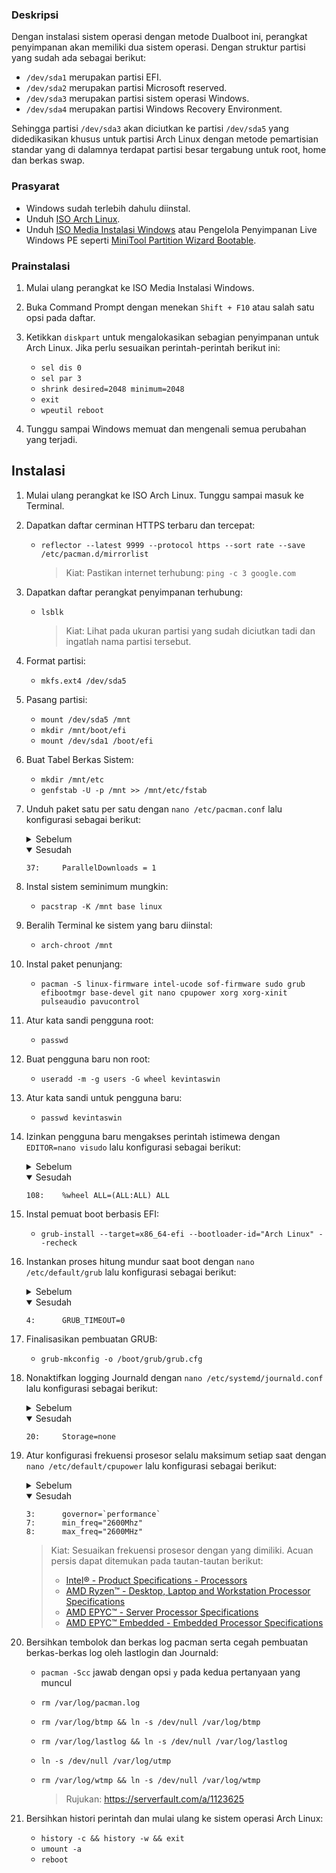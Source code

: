 ### Deskripsi
Dengan instalasi sistem operasi dengan metode Dualboot ini, perangkat penyimpanan akan memiliki dua sistem operasi. Dengan struktur partisi yang sudah ada sebagai berikut:
- `/dev/sda1` merupakan partisi EFI.
- `/dev/sda2` merupakan partisi Microsoft reserved.
- `/dev/sda3` merupakan partisi sistem operasi Windows.
- `/dev/sda4` merupakan partisi Windows Recovery Environment.

Sehingga partisi `/dev/sda3` akan diciutkan ke partisi `/dev/sda5` yang didedikasikan khusus untuk partisi Arch Linux dengan metode pemartisian standar yang di dalamnya terdapat partisi besar tergabung untuk root, home dan berkas swap.
### Prasyarat
- Windows sudah terlebih dahulu diinstal.
- Unduh [ISO Arch Linux](https://archlinux.org/download/).
- Unduh [ISO Media Instalasi Windows](https://aka.ms/DownloadWindows) atau Pengelola Penyimpanan Live Windows PE seperti [MiniTool Partition Wizard Bootable](https://www.partitionwizard.com/partition-wizard-bootable-cd.html).
### Prainstalasi
1. Mulai ulang perangkat ke ISO Media Instalasi Windows.
2. Buka Command Prompt dengan menekan `Shift + F10` atau salah satu opsi pada daftar.
3. Ketikkan `diskpart` untuk mengalokasikan sebagian penyimpanan untuk Arch Linux. Jika perlu sesuaikan perintah-perintah berikut ini:

   - `sel dis 0`
   - `sel par 3`
   - `shrink desired=2048 minimum=2048`
   - `exit`
   - `wpeutil reboot`
4. Tunggu sampai Windows memuat dan mengenali semua perubahan yang terjadi.
## Instalasi
1. Mulai ulang perangkat ke ISO Arch Linux. Tunggu sampai masuk ke Terminal.
2. Dapatkan daftar cerminan HTTPS terbaru dan tercepat:

   - `reflector --latest 9999 --protocol https --sort rate --save /etc/pacman.d/mirrorlist`

      > Kiat: Pastikan internet terhubung: `ping -c 3 google.com`

3. Dapatkan daftar perangkat penyimpanan terhubung:

   - `lsblk`

     > Kiat: Lihat pada ukuran partisi yang sudah diciutkan tadi dan ingatlah nama partisi tersebut.
4. Format partisi:

   - `mkfs.ext4 /dev/sda5`
5. Pasang partisi:

   - `mount /dev/sda5 /mnt`
   - `mkdir /mnt/boot/efi`
   - `mount /dev/sda1 /boot/efi`
6. Buat Tabel Berkas Sistem:

   - `mkdir /mnt/etc`
   - `genfstab -U -p /mnt >> /mnt/etc/fstab`
7. Unduh paket satu per satu dengan `nano /etc/pacman.conf` lalu konfigurasi sebagai berikut:
    <details>
      <summary>Sebelum</summary>

      ```
      37:     #ParallelDownloads = 5
      ```
    </details>
    <details open>
      <summary>Sesudah</summary>

      ```
      37:     ParallelDownloads = 1
      ```
    </details>
8. Instal sistem seminimum mungkin:

   - `pacstrap -K /mnt base linux`
9. Beralih Terminal ke sistem yang baru diinstal:

    - `arch-chroot /mnt`
10. Instal paket penunjang:

    - `pacman -S linux-firmware intel-ucode sof-firmware sudo grub efibootmgr base-devel git nano cpupower xorg xorg-xinit pulseaudio pavucontrol`
11. Atur kata sandi pengguna root:

    - `passwd`
12. Buat pengguna baru non root:

    - `useradd -m -g users -G wheel kevintaswin`
13. Atur kata sandi untuk pengguna baru:

    - `passwd kevintaswin`
14. Izinkan pengguna baru mengakses perintah istimewa dengan `EDITOR=nano visudo` lalu konfigurasi sebagai berikut:
    <details>
      <summary>Sebelum</summary>

      ```
      108:    #%wheel ALL=(ALL:ALL) ALL
      ```
    </details>
    <details open>
      <summary>Sesudah</summary>

      ```
      108:    %wheel ALL=(ALL:ALL) ALL
      ```
    </details>
15. Instal pemuat boot berbasis EFI:

    - `grub-install --target=x86_64-efi --bootloader-id="Arch Linux" --recheck`
16. Instankan proses hitung mundur saat boot dengan `nano /etc/default/grub` lalu konfigurasi sebagai berikut:
    <details>
      <summary>Sebelum</summary>

      ```
      4:      GRUB_TIMEOUT=5
      ```
    </details>
    <details open>
      <summary>Sesudah</summary>

      ```
      4:      GRUB_TIMEOUT=0
      ```
    </details>
17. Finalisasikan pembuatan GRUB:

    - `grub-mkconfig -o /boot/grub/grub.cfg`
18. Nonaktifkan logging Journald dengan `nano /etc/systemd/journald.conf` lalu konfigurasi sebagai berikut:
    <details>
      <summary>Sebelum</summary>

      ```
      20:     Storage=auto
      ```
    </details>
    <details open>
      <summary>Sesudah</summary>

      ```
      20:     Storage=none
      ```
    </details>
19. Atur konfigurasi frekuensi prosesor selalu maksimum setiap saat dengan `nano /etc/default/cpupower` lalu konfigurasi sebagai berikut:
    <details>
      <summary>Sebelum</summary>

      ```
      3:      #governor=`ondemand`
      7:      #min_freq="2.25Ghz"
      8:      #max_freq="3GHz"
      ```
    </details>
    <details open>
      <summary>Sesudah</summary>

      ```
      3:      governor=`performance`
      7:      min_freq="2600Mhz"
      8:      max_freq="2600MHz"
      ```
    </details>

    > Kiat: Sesuaikan frekuensi prosesor dengan yang dimiliki. Acuan persis dapat ditemukan pada tautan-tautan berikut:
    > - [Intel® - Product Specifications - Processors](https://ark.intel.com/content/www/us/en/ark.html#@Processors)
    > - [AMD Ryzen™ - Desktop, Laptop and Workstation Processor Specifications](https://www.amd.com/en/products/specifications/processors.html)
    > - [AMD EPYC™ - Server Processor Specifications](https://www.amd.com/en/products/specifications/server-processor.html)
    > - [AMD EPYC™ Embedded - Embedded Processor Specifications](https://www.amd.com/en/products/specifications/embedded.html)
20. Bersihkan tembolok dan berkas log pacman serta cegah pembuatan berkas-berkas log oleh lastlogin dan Journald:
    - `pacman -Scc` jawab dengan opsi `y` pada kedua pertanyaan yang muncul
    - `rm /var/log/pacman.log`
    - `rm /var/log/btmp && ln -s /dev/null /var/log/btmp`
    - `rm /var/log/lastlog && ln -s /dev/null /var/log/lastlog`
    - `ln -s /dev/null /var/log/utmp`
    - `rm /var/log/wtmp && ln -s /dev/null /var/log/wtmp`

      > Rujukan: https://serverfault.com/a/1123625
21. Bersihkan histori perintah dan mulai ulang ke sistem operasi Arch Linux:

    - `history -c && history -w && exit`
    - `umount -a`
    - `reboot`
